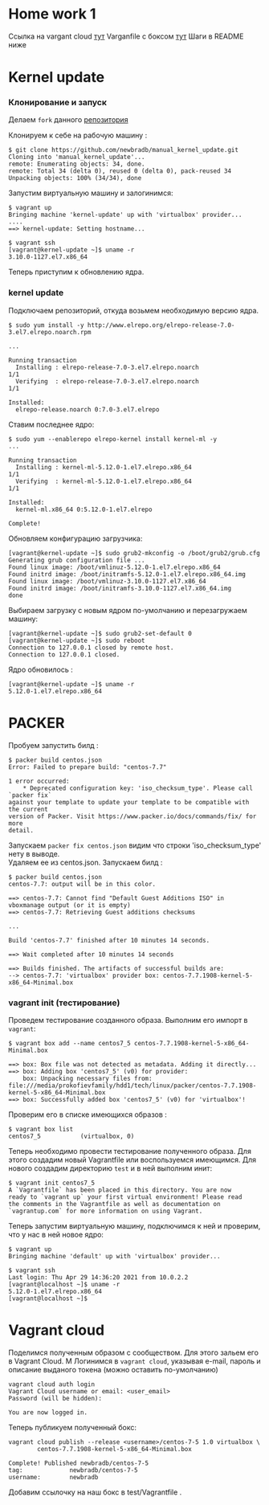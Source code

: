 # Home work 1

Ссылка на vargant cloud [тут](ttps://app.vagrantup.com/newbradb/boxes/centos-7-5)
Varganfile с боксом [тут](https://github.com/newbradb/manual_kernel_update/blob/master/test/Vagrantfile)
Шаги в README ниже

# **Kernel update**

### **Клонирование и запуск**

Делаем `fork` данного [репозитория](https://github.com/dmitry-lyutenko/manual_kernel_update)

Клонируем к себе на рабочую машину : 

```console
$ git clone https://github.com/newbradb/manual_kernel_update.git
Cloning into 'manual_kernel_update'...
remote: Enumerating objects: 34, done.
remote: Total 34 (delta 0), reused 0 (delta 0), pack-reused 34
Unpacking objects: 100% (34/34), done
```

Запустим виртуальную машину и залогинимся:

```console
$ vagrant up
Bringing machine 'kernel-update' up with 'virtualbox' provider...
....
==> kernel-update: Setting hostname...

$ vagrant ssh
[vagrant@kernel-update ~]$ uname -r
3.10.0-1127.el7.x86_64
```

Теперь приступим к обновлению ядра.

### **kernel update**


Подключаем репозиторий, откуда возьмем необходимую версию ядра.
```console
$ sudo yum install -y http://www.elrepo.org/elrepo-release-7.0-3.el7.elrepo.noarch.rpm

...

Running transaction
  Installing : elrepo-release-7.0-3.el7.elrepo.noarch                                                                                                                                                   1/1 
  Verifying  : elrepo-release-7.0-3.el7.elrepo.noarch                                                                                                                                                   1/1 

Installed:
  elrepo-release.noarch 0:7.0-3.el7.elrepo
```

Ставим последнее ядро:

```console
$ sudo yum --enablerepo elrepo-kernel install kernel-ml -y
...

Running transaction
  Installing : kernel-ml-5.12.0-1.el7.elrepo.x86_64                                                                                                                                                     1/1 
  Verifying  : kernel-ml-5.12.0-1.el7.elrepo.x86_64                                                                                                                                                     1/1 

Installed:
  kernel-ml.x86_64 0:5.12.0-1.el7.elrepo                                                                                                                                                                    

Complete!
```

Обновляем конфигурацию загрузчика:

```console
[vagrant@kernel-update ~]$ sudo grub2-mkconfig -o /boot/grub2/grub.cfg
Generating grub configuration file ...
Found linux image: /boot/vmlinuz-5.12.0-1.el7.elrepo.x86_64
Found initrd image: /boot/initramfs-5.12.0-1.el7.elrepo.x86_64.img
Found linux image: /boot/vmlinuz-3.10.0-1127.el7.x86_64
Found initrd image: /boot/initramfs-3.10.0-1127.el7.x86_64.img
done
```

Выбираем загрузку с новым ядром по-умолчанию и перезагружаем машину:

```console
[vagrant@kernel-update ~]$ sudo grub2-set-default 0
[vagrant@kernel-update ~]$ sudo reboot
Connection to 127.0.0.1 closed by remote host.
Connection to 127.0.0.1 closed.

```

Ядро обновилось :

```console
[vagrant@kernel-update ~]$ uname -r
5.12.0-1.el7.elrepo.x86_64
```
# **PACKER** 

Пробуем запустить билд :

```console
$ packer build centos.json
Error: Failed to prepare build: "centos-7.7"

1 error occurred:
	* Deprecated configuration key: 'iso_checksum_type'. Please call `packer fix`
against your template to update your template to be compatible with the current
version of Packer. Visit https://www.packer.io/docs/commands/fix/ for more
detail.

```

Запускаем ```packer fix centos.json``` видим что строки 'iso_checksum_type' нету в выводе.   
Удаляем ее из centos.json. Запускаем билд :

```console
$ packer build centos.json  
centos-7.7: output will be in this color.

==> centos-7.7: Cannot find "Default Guest Additions ISO" in vboxmanage output (or it is empty)
==> centos-7.7: Retrieving Guest additions checksums

...

Build 'centos-7.7' finished after 10 minutes 14 seconds.

==> Wait completed after 10 minutes 14 seconds

==> Builds finished. The artifacts of successful builds are:
--> centos-7.7: 'virtualbox' provider box: centos-7.7.1908-kernel-5-x86_64-Minimal.box
```

### **vagrant init (тестирование)**
Проведем тестирование созданного образа. Выполним его импорт в `vagrant`:

```console
$ vagrant box add --name centos7_5 centos-7.7.1908-kernel-5-x86_64-Minimal.box 

==> box: Box file was not detected as metadata. Adding it directly...
==> box: Adding box 'centos7_5' (v0) for provider: 
    box: Unpacking necessary files from: file:///media/prokofievfamily/hdd1/tech/linux/packer/centos-7.7.1908-kernel-5-x86_64-Minimal.box
==> box: Successfully added box 'centos7_5' (v0) for 'virtualbox'!
```

Проверим его в списке имеющихся образов :

```console
$ vagrant box list
centos7_5           (virtualbox, 0)
```

Теперь необходимо провести тестирование полученного образа. Для этого создадим новый Vagrantfile или воспользуемся имеющимся. Для нового создадим директорию `test` и в ней выполним инит:

```console
$ vagrant init centos7_5
A `Vagrantfile` has been placed in this directory. You are now
ready to `vagrant up` your first virtual environment! Please read
the comments in the Vagrantfile as well as documentation on
`vagrantup.com` for more information on using Vagrant.
```

Теперь запустим виртуальную машину, подключимся к ней и проверим, что у нас в ней новое ядро:

```console
$ vagrant up
Bringing machine 'default' up with 'virtualbox' provider...

$ vagrant ssh  
Last login: Thu Apr 29 14:36:20 2021 from 10.0.2.2
[vagrant@localhost ~]$ uname -r
5.12.0-1.el7.elrepo.x86_64
[vagrant@localhost ~]$

```

# **Vagrant cloud**

Поделимся полученным образом с сообществом. Для этого зальем его в Vagrant Cloud. М
Логинимся в `vagrant cloud`, указывая e-mail, пароль и описание выданого токена (можно оставить по-умолчанию)
```
vagrant cloud auth login
Vagrant Cloud username or email: <user_email>
Password (will be hidden): 

You are now logged in.
```
Теперь публикуем полученный бокс:
```
vagrant cloud publish --release <username>/centos-7-5 1.0 virtualbox \
        centos-7.7.1908-kernel-5-x86_64-Minimal.box

Complete! Published newbradb/centos-7-5
tag:             newbradb/centos-7-5
username:        newbradb
```

Добавим ссылочку на наш бокс в test/Vagrantfile . 
